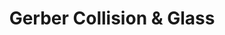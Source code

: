 ---
title: "Gerber Collision & Glass"
url: /buffalo-grove/gerber-collision-und-glass/
shop: Autowerkstatt
---